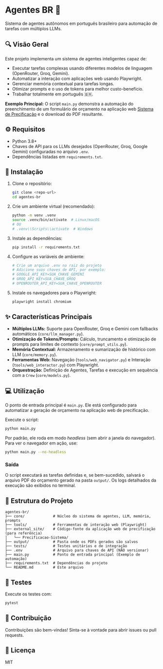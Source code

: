 # Agentes BR 🤖

Sistema de agentes autônomos em português brasileiro para automação de tarefas com múltiplos LLMs.

## 🔍 Visão Geral

Este projeto implementa um sistema de agentes inteligentes capaz de:
*   Executar tarefas complexas usando diferentes modelos de linguagem (OpenRouter, Groq, Gemini).
*   Automatizar a interação com aplicações web usando Playwright.
*   Gerenciar memória contextual para tarefas longas.
*   Otimizar prompts e o uso de tokens para melhor custo-benefício.
*   Trabalhar totalmente em português 🇧🇷.

**Exemplo Principal:** O script `main.py` demonstra a automação do preenchimento de um formulário de orçamento na aplicação web [Sistema de Precificação](https://precificacao-sistema.onrender.com/) e o download do PDF resultante.

## ⚙️ Requisitos

*   Python 3.8+
*   Chaves de API para os LLMs desejados (OpenRouter, Groq, Google Gemini) configuradas no arquivo `.env`.
*   Dependências listadas em `requirements.txt`.

## 🚀 Instalação

1.  Clone o repositório:
    ```bash
    git clone <repo-url>
    cd agentes-br
    ```

2.  Crie um ambiente virtual (recomendado):
    ```bash
    python -m venv .venv
    source .venv/bin/activate  # Linux/macOS
    # OU
    # .venv\\Scripts\\activate  # Windows
    ```

3.  Instale as dependências:
    ```bash
    pip install -r requirements.txt
    ```

4.  Configure as variáveis de ambiente:
    ```bash
    # Crie um arquivo .env na raiz do projeto
    # Adicione suas chaves de API, por exemplo:
    # GOOGLE_API_KEY=SUA_CHAVE_GEMINI
    # GROQ_API_KEY=SUA_CHAVE_GROQ
    # OPENROUTER_API_KEY=SUA_CHAVE_OPENROUTER
    ```

5.  Instale os navegadores para o Playwright:
    ```bash
    playwright install chromium
    ```

## ✨ Características Principais

*   **Múltiplos LLMs:** Suporte para OpenRouter, Groq e Gemini com fallbacks automáticos (`core/llm_manager.py`).
*   **Otimização de Tokens/Prompts:** Cálculo, truncamento e otimização de prompts para limites de contexto (`core/prompt_utils.py`).
*   **Memória Contextual:** Armazenamento e sumarização de histórico com LLM (`core/memory.py`).
*   **Ferramentas Web:** Navegação (`tools/web_navigator.py`) e Interação (`tools/web_interactor.py`) com Playwright.
*   **Orquestração:** Definição de Agentes, Tarefas e execução em sequência com a `Crew` (`core/models.py`).

## 💻 Utilização

O ponto de entrada principal é `main.py`. Ele está configurado para automatizar a geração de orçamento na aplicação web de precificação.

Execute o script:

```bash
python main.py
```

Por padrão, ele roda em modo *headless* (sem abrir a janela do navegador). Para ver o navegador em ação, use:

```bash
python main.py --no-headless
```

### Saída

O script executará as tarefas definidas e, se bem-sucedido, salvará o arquivo PDF do orçamento gerado na pasta `output/`. Os logs detalhados da execução são exibidos no terminal.

## 📁 Estrutura do Projeto

```
agentes-br/
├── core/             # Núcleo do sistema de agentes, LLM, memória, prompts
├── tools/            # Ferramentas de interação web (Playwright)
├── external_site/    # Código-fonte da aplicação web de precificação (para referência)
│   └── Precificacao-Sistema/
├── output/           # Pasta onde os PDFs gerados são salvos
├── tests/            # Testes unitários e de integração
├── .env              # Arquivo para chaves de API (NÃO versionar)
├── main.py           # Ponto de entrada principal (Exemplo de automação)
├── requirements.txt  # Dependências do projeto
└── README.md         # Este arquivo
```

## 🧪 Testes

Execute os testes com:

```bash
pytest
```

## 🤝 Contribuição

Contribuições são bem-vindas! Sinta-se à vontade para abrir issues ou pull requests.

## 📄 Licença

MIT